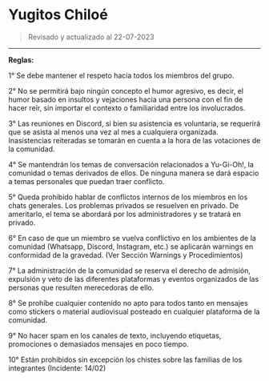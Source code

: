 # Yugitos Chiloé
> Revisado y actualizado al 22-07-2023
----------

**Reglas:**

1° Se debe mantener el respeto hacia todos los miembros del grupo.

2° No se permitirá bajo ningún concepto el humor agresivo, es decir, el humor basado en insultos y vejaciones hacia una persona con el fin de hacer reír, sin importar el contexto o familiaridad entre los involucrados.

3° Las reuniones en Discord, si bien su asistencia es voluntaria, se requerirá que se asista al menos una vez al mes a cualquiera organizada. Inasistencias reiteradas se tomarán en cuenta a la hora de las votaciones de la comunidad.

4° Se mantendrán los temas de conversación relacionados a Yu-Gi-Oh!, la comunidad o temas derivados de ellos. De ninguna manera se dará espacio a temas personales que puedan traer conflicto.

5° Queda prohibido hablar de conflictos internos de los miembros en los chats generales. Los problemas privados se resuelven en privado. De ameritarlo, el tema se abordará por los administradores y se tratará en privado.

6° En caso de que un miembro se vuelva conflictivo en los ambientes de la comunidad (Whatsapp, Discord, Instagram, etc.) se aplicarán warnings en conformidad de la gravedad. (Ver Sección Warnings y Procedimientos)

7° La administración de la comunidad se reserva el derecho de admisión, expulsión y veto de las diferentes plataformas y eventos organizados de las personas que resulten merecedoras de ello.

8° Se prohíbe cualquier contenido no apto para todos tanto en mensajes como stickers o material audiovisual posteado en cualquier plataforma de la comunidad.

9° No hacer spam en los canales de texto, incluyendo etiquetas, promociones o demasiados mensajes en poco tiempo.

10° Están prohibidos sin excepción los chistes sobre las familias de los integrantes (Incidente: 14/02)
